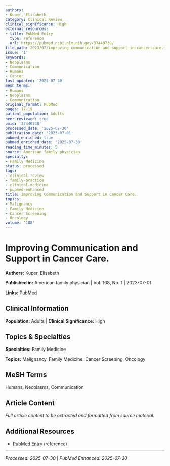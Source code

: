 ```yaml
---
authors:
- Kuper, Elisabeth
category: Clinical Review
clinical_significance: High
external_resources:
- title: PubMed Entry
  type: reference
  url: https://pubmed.ncbi.nlm.nih.gov/37440730/
file_path: 2023/07/improving-communication-and-support-in-cancer-care.md
issue: '1'
keywords:
- Neoplasms
- Communication
- Humans
- Cancer
last_updated: '2025-07-30'
mesh_terms:
- Humans
- Neoplasms
- Communication
original_format: PubMed
pages: 17-19
patient_population: Adults
peer_reviewed: true
pmid: '37440730'
processed_date: '2025-07-30'
publication_date: '2023-07-01'
pubmed_enriched: true
pubmed_enriched_date: '2025-07-30'
reading_time_minutes: 5
source: American family physician
specialty:
- Family Medicine
status: processed
tags:
- clinical-review
- family-practice
- clinical-medicine
- pubmed-enhanced
title: Improving Communication and Support in Cancer Care.
topics:
- Malignancy
- Family Medicine
- Cancer Screening
- Oncology
volume: '108'
---
```


# Improving Communication and Support in Cancer Care.

**Authors:** Kuper, Elisabeth

**Published in:** American family physician | Vol. 108, No. 1 | 2023-07-01

**Links:** [PubMed](https://pubmed.ncbi.nlm.nih.gov/37440730/)

## Clinical Information

**Population:** Adults | **Clinical Significance:** High

## Topics & Specialties

**Specialties:** Family Medicine

**Topics:** Malignancy, Family Medicine, Cancer Screening, Oncology

## MeSH Terms

Humans, Neoplasms, Communication

## Article Content

*Full article content to be extracted and formatted from source material.*

## Additional Resources

- [PubMed Entry](https://pubmed.ncbi.nlm.nih.gov/37440730/) (reference)

---

*Processed: 2025-07-30* | *PubMed Enhanced: 2025-07-30*
